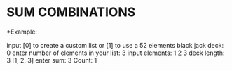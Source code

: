 # SUM COMBINATIONS


*Example: 

input [0] to create a custom list or [1] to use a 52 elements black jack deck: 0
enter number of elements in your list: 3
input elements:
1
2
3
deck length: 3
[1, 2, 3]
enter sum: 3
Count: 1


